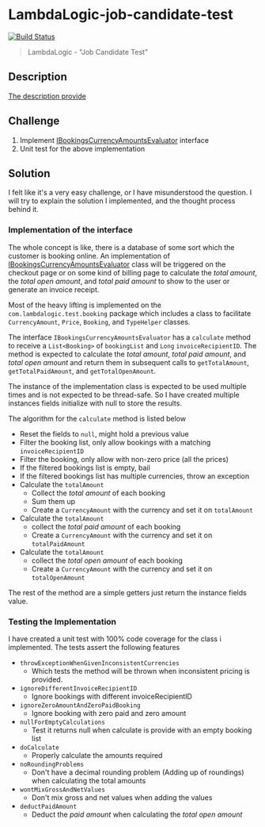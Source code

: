 # LambdaLogic-job-candidate-test

[![Build Status](https://travis-ci.org/SamAsEnd/LambdaLogic-job-candidate-test.svg?branch=master)](https://travis-ci.org/SamAsEnd/LambdaLogic-job-candidate-test)

> LambdaLogic - "Job Candidate Test"

## Description

[The description provide](description.txt)

## Challenge

1. Implement [IBookingsCurrencyAmountsEvaluator](src/main/java/com/lambdalogic/test/booking/IBookingsCurrencyAmountsEvaluator.java) interface
2. Unit test for the above implementation

## Solution

I felt like it's a very easy challenge, or I have misunderstood the question.
I will try to explain the solution I implemented, and the thought process behind it.

### Implementation of the interface

The whole concept is like, there is a database of some sort which the customer is booking online. An implementation of
[IBookingsCurrencyAmountsEvaluator](src/main/java/com/lambdalogic/test/booking/IBookingsCurrencyAmountsEvaluator.java)
class will be triggered on the checkout page or on some kind of billing page to calculate the *total amount*, 
the *total open amount*, and *total paid amount* to show to the user or generate an invoice receipt.

Most of the heavy lifting is implemented on the `com.lambdalogic.test.booking` package which includes a class to 
facilitate `CurrencyAmount`, `Price`, `Booking`, and `TypeHelper` classes.

The interface `IBookingsCurrencyAmountsEvaluator` has a `calculate` method to receive a `List<Booking>` of `bookingList`
and `Long` `invoiceRecipientID`. The method is expected to calculate the *total amount*, *total paid amount*, and
*total open amount* and return them in subsequent calls to `getTotalAmount`, `getTotalPaidAmount`, 
and `getTotalOpenAmount`.

The instance of the implementation class is expected to be used multiple times and is not expected to be thread-safe.
So I have created multiple instances fields initialize with null to store the results.

The algorithm for the `calculate` method is listed below

 - Reset the fields to `null`, might hold a previous value
 - Filter the booking list, only allow bookings with a matching `invoiceRecipientID`
 - Filter the booking, only allow with non-zero price (all the prices)
 - If the filtered bookings list is empty, bail
 - If the filtered bookings list has multiple currencies, throw an exception
 - Calculate the `totalAmount`
    - Collect the *total amount* of each booking
    - Sum them up
    - Create a `CurrencyAmount` with the currency and set it on `totalAmount`
 - Calculate the `totalAmount`
    - collect the *total paid amount* of each booking
    - Create a `CurrencyAmount` with the currency and set it on `totalPaidAmount`
 - Calculate the `totalAmount`
    - collect the *total open amount* of each booking
    - Create a `CurrencyAmount` with the currency and set it on `totalOpenAmount`

The rest of the method are a simple getters just return the instance fields value.

### Testing the Implementation

I have created a unit test with 100% code coverage for the class i implemented. The tests assert the following features

 - `throwExceptionWhenGivenInconsistentCurrencies`
   - Which tests the method will be thrown when inconsistent pricing is provided.
 - `ignoreDifferentInvoiceRecipientID`
   - Ignore bookings with different invoiceRecipientID
 - `ignoreZeroAmountAndZeroPaidBooking`
   - Ignore booking with zero paid and zero amount
 - `nullForEmptyCalculations`
   - Test it returns null when calculate is provide with an empty booking list
 - `doCalculate`
   - Properly calculate the amounts required
 - `noRoundingProblems`
   - Don't have a decimal rounding problem (Adding up of roundings) when calculating the total amounts
 - `wontMixGrossAndNetValues`
   - Don't mix gross and net values when adding the values
 - `deductPaidAmount`
   - Deduct the *paid amount* when calculating the *total open amount*
